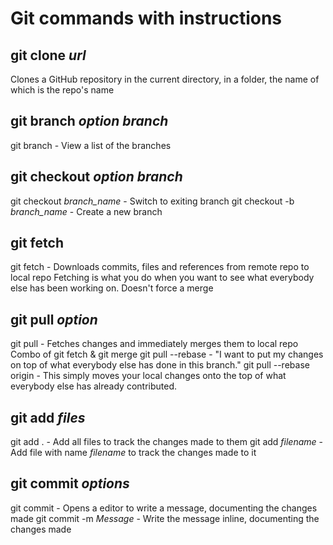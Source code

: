 # Git commands with instructions

## git clone *url*

Clones a GitHub repository in the current directory, in a folder, the name of which is the repo's name

## git branch *option* *branch*

git branch - View a list of the branches

## git checkout *option* *branch*

git checkout *branch_name* - Switch to exiting branch
git checkout -b *branch_name* - Create a new branch

## git fetch

git fetch - Downloads commits, files and references from remote repo to local repo
 Fetching is what you do when you want to see what everybody else has been working on.
 Doesn't force a merge

## git pull *option*

git pull - Fetches changes and immediately merges them to local repo
 Combo of git fetch & git merge
git pull --rebase - "I want to put my changes on top of what everybody else has done in this branch."
git pull --rebase origin - This simply moves your local changes onto the top of what everybody else has already contributed.

## git add *files*

git add . - Add all files to track the changes made to them
git add *filename* - Add file with name *filename* to track the changes made to it

## git commit *options*

git commit - Opens a editor to write a message, documenting the changes made
git commit -m *Message* - Write the message inline, documenting the changes made
